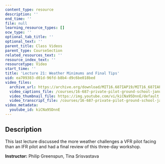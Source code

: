 ```yaml
---
content_type: resource
description: ''
end_time: ''
file: null
learning_resource_types: []
ocw_type: ''
optional_tab_title: ''
optional_text: ''
parent_title: Class Videos
parent_type: CourseSection
related_resources_text: ''
resource_index_text: ''
resourcetype: Video
start_time: ''
title: 'Lecture 21: Weather Minimums and Final Tips'
uid: ea709383-d01d-96fd-b8b4-d9c6be018bed
video_files:
  archive_url: https://archive.org/download/MIT16.687IAP19/MIT16_687IAP19_lec21_300k.mp4
  video_captions_file: /courses/16-687-private-pilot-ground-school-january-iap-2019/38e697c7b09659849e2478ee86f1fd3c_kiCNa95DnnE.vtt
  video_thumbnail_file: https://img.youtube.com/vi/kiCNa95DnnE/default.jpg
  video_transcript_file: /courses/16-687-private-pilot-ground-school-january-iap-2019/5349fc9adc74f0a50dcc4d838440cf6f_kiCNa95DnnE.pdf
video_metadata:
  youtube_id: kiCNa95DnnE
---
```


Description
-----------

This last lecture discussed the more weather challenges a VFR pilot facing than an IFR pilot and had a final review of this three-day workshop.

**Instructor:** Philip Greenspun, Tina Srisvastava